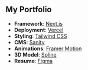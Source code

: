## My Portfolio

- **Framework**: [Next.js](https://nextjs.org/)
- **Deployment**: [Vercel](https://vercel.com)
- **Styling**: [Tailwind CSS](https://tailwindcss.com/)
- **CMS**: [Sanity](https://www.sanity.io/)
- **Animations**: [Framer Motion](https://www.framer.com/motion/)
- **3D Model**: [Spline](https://spline.design/)
- **Resume**: [Figma](https://www.figma.com/community/file/886062368728147747/resume-template?searchSessionId=lxql3ial-0bbflefd7n2w)
